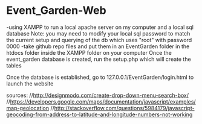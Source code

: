# Event_Garden-Web

-using XAMPP to run a local apache server on my computer and a local sql database
Note: you may need to modify your local sql password to match the current setup and querying of the db which uses "root" with password 0000
-take github repo files and put them in an EventGarden folder in the htdocs folder inside the XAMPP folder on your computer
Once the event_garden database is created, run the setup.php which will create the tables

Once the database is established, go to 127.0.0.1/EventGarden/login.html to launch the website

sources:
//http://designmodo.com/create-drop-down-menu-search-box/ 
//https://developers.google.com/maps/documentation/javascript/examples/map-geolocation
//http://stackoverflow.com/questions/5984179/javascript-geocoding-from-address-to-latitude-and-longitude-numbers-not-working

